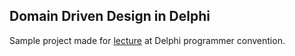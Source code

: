 ## Domain Driven Design in Delphi

Sample project made for [lecture](https://www.bsc.com.pl/zlot-programistow-delphi-2022/) at Delphi programmer convention.